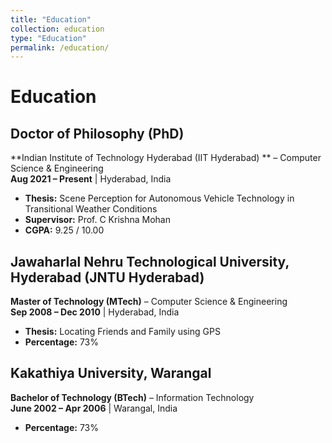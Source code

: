 ```yaml
---
title: "Education"
collection: education
type: "Education"
permalink: /education/
---
```


# Education  

## Doctor of Philosophy (PhD) 
**Indian Institute of Technology Hyderabad (IIT Hyderabad) ** – Computer Science & Engineering  
**Aug 2021 – Present** | Hyderabad, India  
- **Thesis:** Scene Perception for Autonomous Vehicle Technology in Transitional Weather Conditions  
- **Supervisor:** Prof. C Krishna Mohan  
- **CGPA:** 9.25 / 10.00  

## Jawaharlal Nehru Technological University, Hyderabad (JNTU Hyderabad)  
**Master of Technology (MTech)** – Computer Science & Engineering  
**Sep 2008 – Dec 2010** | Hyderabad, India  
- **Thesis:** Locating Friends and Family using GPS  
- **Percentage:** 73%  

## Kakathiya University, Warangal  
**Bachelor of Technology (BTech)** – Information Technology  
**June 2002 – Apr 2006** | Warangal, India  
- **Percentage:** 73%  

